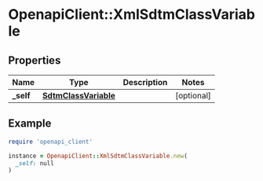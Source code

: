 # OpenapiClient::XmlSdtmClassVariable

## Properties

| Name | Type | Description | Notes |
| ---- | ---- | ----------- | ----- |
| **_self** | [**SdtmClassVariable**](SdtmClassVariable.md) |  | [optional] |

## Example

```ruby
require 'openapi_client'

instance = OpenapiClient::XmlSdtmClassVariable.new(
  _self: null
)
```

